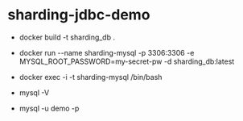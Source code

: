# sharding-jdbc-demo

* docker build -t sharding_db .

* docker run --name sharding-mysql -p 3306:3306 -e MYSQL_ROOT_PASSWORD=my-secret-pw -d sharding_db:latest
* docker exec -i -t  sharding-mysql /bin/bash
* mysql -V
* mysql -u demo -p
